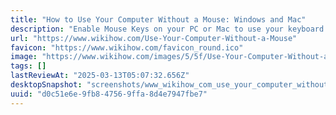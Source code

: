 ```yaml
---
title: "How to Use Your Computer Without a Mouse: Windows and Mac"
description: "Enable Mouse Keys on your PC or Mac to use your keyboard like a mouse This wikiHow teaches you how to navigate your computer without using a mouse. You can easily move the cursor, click, and more by using the \"Mouse Keys\" feature on most..."
url: "https://www.wikihow.com/Use-Your-Computer-Without-a-Mouse"
favicon: "https://www.wikihow.com/favicon_round.ico"
image: "https://www.wikihow.com/images/5/5f/Use-Your-Computer-Without-a-Mouse-Step-21.jpg"
tags: []
lastReviewAt: "2025-03-13T05:07:32.656Z"
desktopSnapshot: "screenshots/www_wikihow_com_use_your_computer_without_a_mouse.png"
uuid: "d0c51e6e-9fb8-4756-9ffa-8d4e7947fbe7"
---
```

